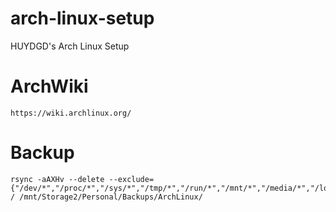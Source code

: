 # arch-linux-setup
HUYDGD's Arch Linux Setup

# ArchWiki
```https://wiki.archlinux.org/```

# Backup
```
rsync -aAXHv --delete --exclude={"/dev/*","/proc/*","/sys/*","/tmp/*","/run/*","/mnt/*","/media/*","/lost+found","/home/haruto/.cache/*","/home/haruto/.local/share/Trash/*","/home/haruto/Personal/Resources/Games/*"} / /mnt/Storage2/Personal/Backups/ArchLinux/
```
